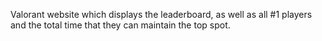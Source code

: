 Valorant website which displays the leaderboard, as well as all #1 players and the total time that they can maintain the top spot.
